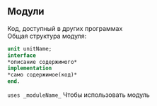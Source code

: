 ##  Модули
Код, доступный в других программах  
Общая структура модуля:  
```pascal
unit unitName;
interface
*описание содержимого*
implementation
*само содержимое(код)*
end.
```  
`uses _moduleName_` Чтобы использовать модуль 
